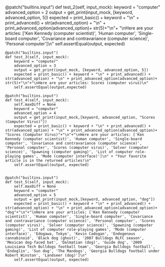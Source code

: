 @patch("builtins.input")
    def test_2(self, input_mock):
        keyword = "computer"
        advanced_option = 2
        output = get_print(input_mock, [keyword, advanced_option, 5])
        expected = print_basic() + keyword + "\n" + print_advanced() + str(advanced_option) + "\n" + print_advanced_option(advanced_option)+ str(5)+"\n"+ "\nHere are your articles: ['Ken Kennedy (computer scientist)', 'Human computer', 'Single-board computer', 'Covariance and contravariance (computer science)', 'Personal computer']\n"
        self.assertEqual(output, expected)

    @patch("builtins.input")
    def test_3(self, input_mock):
        keyword = "computer"
        advanced_option = 3
        output = get_print(input_mock, [keyword, advanced_option, 5])
        expected = print_basic() + keyword + "\n" + print_advanced() + str(advanced_option) + "\n" + print_advanced_option(advanced_option)+ str(5)+"\n"+"\nHere are your articles: Scores (computer virus)\n"
        self.assertEqual(output,expected)

    @patch("builtins.input")
    def test_4(self, input_mock):
        self.maxDiff = None
        keyword = "computer"
        advanced_option = 4
        output = get_print(input_mock,[keyword, advanced_option, "Scores (Computer Virus)"])
        expected = print_basic() + keyword + "\n" + print_advanced() + str(advanced_option) + "\n" + print_advanced_option(advanced_option)+ "Scores (Computer Virus)"+"\n"+"\nHere are your articles: ['Ken Kennedy (computer scientist)', 'Human computer', 'Single-board computer', 'Covariance and contravariance (computer science)', 'Personal computer', 'Scores (computer virus)', 'Solver (computer science)', 'Spawning (computer gaming)', 'List of computer role-playing games', 'Mode (computer interface)']\n" + "Your favorite article is in the returned articles!\n"
        self.assertEqual(output, expected)


    @patch("builtins.input")
    def test_5(self, input_mock):
        self.maxDiff = None
        keyword = "computer"
        advanced_option = 5
        output = get_print(input_mock,[keyword, advanced_option, "dog"])
        expected = print_basic() + keyword + "\n" + print_advanced() + str(advanced_option) + "\n" + print_advanced_option(advanced_option)+ "dog"+"\n"+"\nHere are your articles: ['Ken Kennedy (computer scientist)', 'Human computer', 'Single-board computer', 'Covariance and contravariance (computer science)', 'Personal computer', 'Scores (computer virus)', 'Solver (computer science)', 'Spawning (computer gaming)', 'List of computer role-playing games', 'Mode (computer interface)', 'Edogawa, Tokyo', 'Kevin Cadogan', 'Endogenous cannabinoid', 'Black dog (ghost)', '2007 Bulldogs RLFC season', 'Mexican dog-faced bat', 'Dalmatian (dog)', 'Guide dog', '2009 Louisiana Tech Bulldogs football team', 'Georgia Bulldogs football', 'Endoglin', 'Sun dog', 'The Mandogs', 'Georgia Bulldogs football under Robert Winston', 'Landseer (dog)']\n"
        self.assertEqual(output, expected)

